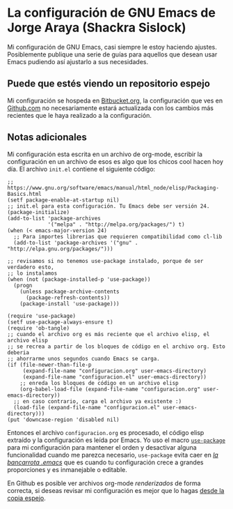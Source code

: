# La configuración de GNU Emacs de Jorge Araya (Shackra Sislock)

Mi configuración de GNU Emacs, casi siempre le estoy haciendo ajustes. Posiblemente publique una serie de
guías para aquellos que desean usar Emacs pudiendo así ajustarlo a sus necesidades.

## Puede que estés viendo un repositorio espejo

Mi configuración se hospeda en [Bitbucket.org](https://bitbucket.org/shackra/.emacs.d/), la configuración que
ves en [Github.com](https://github.com/shackra/.emacs.d/) no necesariamente estará actualizada con los cambios
más recientes que le haya realizado a la configuración.

## Notas adicionales

Mi configuración esta escrita en un archivo de org-mode, escribir la configuración en un archivo de esos es
algo que los chicos cool hacen hoy día. El archivo `init.el` contiene el siguiente código:

    ;; https://www.gnu.org/software/emacs/manual/html_node/elisp/Packaging-Basics.html
    (setf package-enable-at-startup nil)
    ;; init.el para esta configuración. Tu Emacs debe ser versión 24.
    (package-initialize)
    (add-to-list 'package-archives
                 '("melpa" . "http://melpa.org/packages/") t)
    (when (< emacs-major-version 24)
      ;; Para importes librerias que requieren compatibilidad como cl-lib
      (add-to-list 'package-archives '("gnu" . "http://elpa.gnu.org/packages/")))
    
    ;; revisamos si no tenemos use-package instalado, porque de ser verdadero esto,
    ;; lo instalamos
    (when (not (package-installed-p 'use-package))
      (progn
        (unless package-archive-contents
          (package-refresh-contents))
        (package-install 'use-package)))
    
    (require 'use-package)
    (setf use-package-always-ensure t)
    (require 'ob-tangle)
    ;; cuando el archivo org es más reciente que el archivo elisp, el archivo elisp
    ;; se recrea a partir de los bloques de código en el archivo org. Esto deberia
    ;; ahorrarme unos segundos cuando Emacs se carga.
    (if (file-newer-than-file-p
         (expand-file-name "configuracion.org" user-emacs-directory)
         (expand-file-name "configuracion.el" user-emacs-directory))
        ;; enreda los bloques de código en un archivo elisp
        (org-babel-load-file (expand-file-name "configuracion.org" user-emacs-directory))
      ;; en caso contrario, carga el archivo ya existente :)
      (load-file (expand-file-name "configuracion.el" user-emacs-directory)))
    (put 'downcase-region 'disabled nil)

Entonces el archivo `configuracion.org` es procesado, el código elisp extraído y la configuración es leída por
Emacs. Yo uso el macro [`use-package`](https://github.com/jwiegley/use-package) para mi configuración para mantener el orden y desactivar alguna funcionalidad cuando me parezca necesario, `use-package` evita caer en [*la bancarrota .emacs*](http://emacsblog.org/2007/10/07/declaring-emacs-bankruptcy/) que es cuando tu configuración crece a grandes proporciones y es inmanejable o editable.

En Github es posible ver archivos org-mode *renderizados* de forma correcta, si deseas revisar mi
configuración es mejor que lo hagas [desde la copia espejo](https://github.com/shackra/.emacs.d/blob/master/emacs-init.org).
